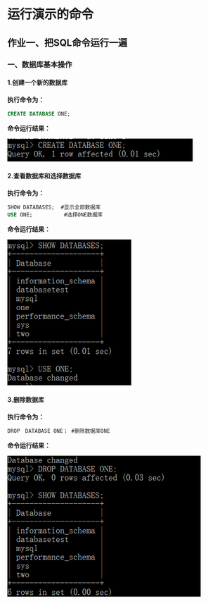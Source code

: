 # 运行演示的命令
## 作业一、把SQL命令运行一遍
### 一、数据库基本操作
#### 1.创建一个新的数据库
**执行命令为：**
```sql
CREATE DATABASE ONE;
```
**命令运行结果：**

![](https://github.com/BiubiuOoo1/My-Homework/blob/master/pictures/1.1.png "创建一个新的数据库")
#### 2.查看数据库和选择数据库
**执行命令为：**
```sql
SHOW DATABASES;  #显示全部数据库
USE ONE;          #选择ONE数据库
```
**命令运行结果：**

![](https://github.com/BiubiuOoo1/My-Homework/blob/master/pictures/1.2.png "查看和选择数据库")
#### 3.删除数据库
**执行命令为：**
```sql
DROP　DATABASE ONE； #删除数据库ONE
```
**命令运行结果：**

![](https://github.com/BiubiuOoo1/My-Homework/blob/master/pictures/1.3.png "删除数据库")


